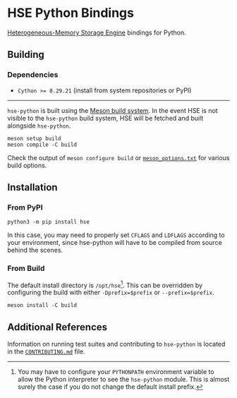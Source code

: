 # HSE Python Bindings

[Heterogeneous-Memory Storage Engine](https://github.com/hse-project/hse)
bindings for Python.

## Building

### Dependencies

- `Cython >= 0.29.21` (install from system repositories or PyPI)

---

`hse-python` is built using the [Meson build system](https://mesonbuild.com/).
In the event HSE is not visible to the `hse-python` build system, HSE will be
fetched and built alongside `hse-python`.

```shell
meson setup build
meson compile -C build
```

Check the output of `meson configure build` or
[`meson_options.txt`](./meson_options.txt) for various build options.

## Installation

### From PyPI

```shell
python3 -m pip install hse
```

In this case, you may need to properly set `CFLAGS` and `LDFLAGS` according to
your environment, since hse-python will have to be compiled from source behind
the scenes.

### From Build

The default install directory is `/opt/hse`[^1]. This can be overridden by
configuring the build with either `-Dprefix=$prefix` or `--prefix=$prefix`.

```shell
meson install -C build
```

## Additional References

Information on running test suites and contributing to `hse-python` is located
in the [`CONTRIBUTING.md`](./CONTRIBUTING.md) file.

[^1]: You may have to configure your `PYTHONPATH` environment variable to allow
the Python interpreter to see the `hse-python` module. This is almost surely
the case if you do not change the default install prefix.

